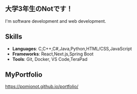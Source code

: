 ## 大学3年生のNotです！
I'm  software development and web development.

## Skills
- **Languages**: C,C++,C#,Java,Python,HTML/CSS,JavaScript
- **Frameworks**: React,Next.js,Spring Boot
- **Tools**: Git, Docker, VS Code,TeraPad

## MyPortfolio
https://pomionot.github.io/portfolio/

